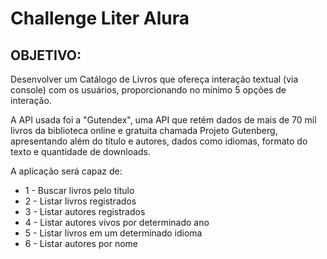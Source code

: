 # Challenge Liter Alura

## OBJETIVO: 
Desenvolver um Catálogo de Livros que ofereça interação textual (via console) com os usuários, proporcionando no mínimo 5 opções de interação. 

A API usada foi a "Gutendex", uma API que retém dados de mais de 70 mil livros da biblioteca 
online e gratuita chamada Projeto Gutenberg, apresentando além do título e autores, 
dados como idiomas, formato do texto e quantidade de downloads.

A aplicação será capaz de:

- 1 - Buscar livros pelo título
- 2 - Listar livros registrados
- 3 - Listar autores registrados
- 4 - Listar autores vivos por determinado ano
- 5 - Listar livros em um determinado idioma
- 6 - Listar autores por nome
